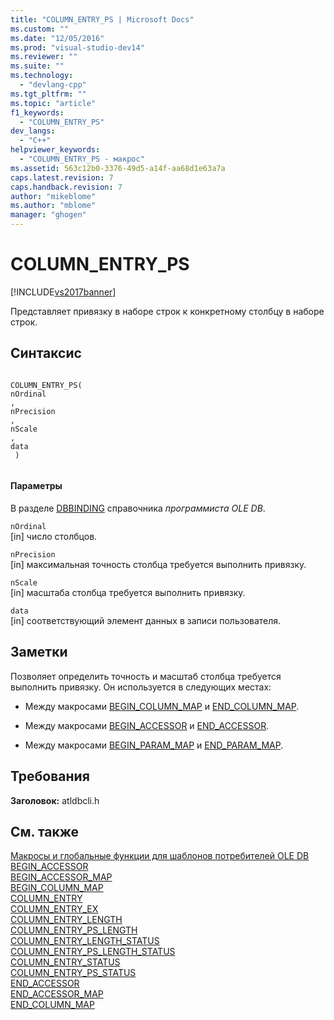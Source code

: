 ```yaml
---
title: "COLUMN_ENTRY_PS | Microsoft Docs"
ms.custom: ""
ms.date: "12/05/2016"
ms.prod: "visual-studio-dev14"
ms.reviewer: ""
ms.suite: ""
ms.technology: 
  - "devlang-cpp"
ms.tgt_pltfrm: ""
ms.topic: "article"
f1_keywords: 
  - "COLUMN_ENTRY_PS"
dev_langs: 
  - "C++"
helpviewer_keywords: 
  - "COLUMN_ENTRY_PS - макрос"
ms.assetid: 563c12b0-3376-49d5-a14f-aa68d1e63a7a
caps.latest.revision: 7
caps.handback.revision: 7
author: "mikeblome"
ms.author: "mblome"
manager: "ghogen"
---
```

# COLUMN_ENTRY_PS
[!INCLUDE[vs2017banner](../../assembler/inline/includes/vs2017banner.md)]

Представляет привязку в наборе строк к конкретному столбцу в наборе строк.  
  
## Синтаксис  
  
```  
  
COLUMN_ENTRY_PS(  
nOrdinal  
,   
nPrecision  
,   
nScale  
,   
data  
 )  
  
```  
  
#### Параметры  
 В разделе [DBBINDING](https://msdn.microsoft.com/en-us/library/ms716845.aspx) справочника *программиста OLE DB*.  
  
 `nOrdinal`  
 \[in\] число столбцов.  
  
 `nPrecision`  
 \[in\] максимальная точность столбца требуется выполнить привязку.  
  
 `nScale`  
 \[in\] масштаба столбца требуется выполнить привязку.  
  
 `data`  
 \[in\] соответствующий элемент данных в записи пользователя.  
  
## Заметки  
 Позволяет определить точность и масштаб столбца требуется выполнить привязку.  Он используется в следующих местах:  
  
-   Между макросами [BEGIN\_COLUMN\_MAP](../Topic/BEGIN_COLUMN_MAP.md) и [END\_COLUMN\_MAP](../../data/oledb/end-column-map.md).  
  
-   Между макросами [BEGIN\_ACCESSOR](../../data/oledb/begin-accessor.md) и [END\_ACCESSOR](../Topic/END_ACCESSOR.md).  
  
-   Между макросами [BEGIN\_PARAM\_MAP](../Topic/BEGIN_PARAM_MAP.md) и [END\_PARAM\_MAP](../../data/oledb/end-param-map.md).  
  
## Требования  
 **Заголовок:** atldbcli.h  
  
## См. также  
 [Макросы и глобальные функции для шаблонов потребителей OLE DB](../Topic/Macros%20and%20Global%20Functions%20for%20OLE%20DB%20Consumer%20Templates.md)   
 [BEGIN\_ACCESSOR](../../data/oledb/begin-accessor.md)   
 [BEGIN\_ACCESSOR\_MAP](../../data/oledb/begin-accessor-map.md)   
 [BEGIN\_COLUMN\_MAP](../Topic/BEGIN_COLUMN_MAP.md)   
 [COLUMN\_ENTRY](../../data/oledb/column-entry.md)   
 [COLUMN\_ENTRY\_EX](../../data/oledb/column-entry-ex.md)   
 [COLUMN\_ENTRY\_LENGTH](../../data/oledb/column-entry-length.md)   
 [COLUMN\_ENTRY\_PS\_LENGTH](../../data/oledb/column-entry-ps-length.md)   
 [COLUMN\_ENTRY\_LENGTH\_STATUS](../../data/oledb/column-entry-length-status.md)   
 [COLUMN\_ENTRY\_PS\_LENGTH\_STATUS](../Topic/COLUMN_ENTRY_PS_LENGTH_STATUS.md)   
 [COLUMN\_ENTRY\_STATUS](../../data/oledb/column-entry-status.md)   
 [COLUMN\_ENTRY\_PS\_STATUS](../Topic/COLUMN_ENTRY_PS_STATUS.md)   
 [END\_ACCESSOR](../Topic/END_ACCESSOR.md)   
 [END\_ACCESSOR\_MAP](../../data/oledb/end-accessor-map.md)   
 [END\_COLUMN\_MAP](../../data/oledb/end-column-map.md)
